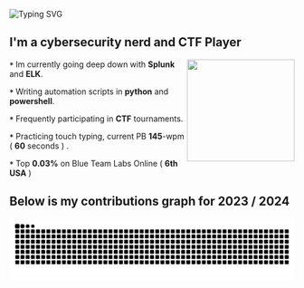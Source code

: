 ![Typing SVG](https://readme-typing-svg.demolab.com/?font=Pixelify+Sans&size=32&duration=2600&pause=1000&color=bcbcf2&random=false&width=435&lines=Welcome+to+my+profile+!)

## I'm a cybersecurity nerd and CTF Player 
<p1>
  <img height="180" width="190" align="right" src="https://github.com/0x157/0x157/assets/102762345/045bdd0b-e764-4349-92f1-e959cdc29878" >  
</p1>

**`*`** Im currently going deep down with **Splunk** and **ELK**.

**`*`** Writing automation scripts in **python** and **powershell**.

**`*`** Frequently participating in **CTF** tournaments.

**`*`** Practicing touch typing, current PB **145**-wpm ( **60** seconds ) .

**`*`** Top **0.03%** on Blue Team Labs Online ( **6th** **USA** )

## Below is my contributions graph for 2023 / 2024
![Snake animation](https://github.com/0x157/0x157/blob/output/github-contribution-grid-snake-dark.svg)


